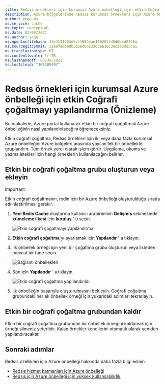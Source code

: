 ```yaml
---
title: Redsıs örnekleri için kurumsal Azure önbelleği için etkin Coğrafi çoğaltmayı yapılandırma
description: Azure bölgelerinde Redsıs kurumsal örnekleri için Azure önbelleğinizi çoğaltmayı öğrenin
author: yegu-ms
ms.service: cache
ms.topic: conceptual
ms.date: 02/08/2021
ms.author: yegu
ms.openlocfilehash: 3fe3131263d3cf1984eae1692854d8d6bcd2746a
ms.sourcegitcommit: 32e0fedb80b5a5ed0d2336cea18c3ec3b5015ca1
ms.translationtype: MT
ms.contentlocale: tr-TR
ms.lasthandoff: 03/30/2021
ms.locfileid: "105109497"
---
```

# <a name="configure-active-geo-replication-for-enterprise-azure-cache-for-redis-instances-preview"></a>Redsıs örnekleri için kurumsal Azure önbelleği için etkin Coğrafi çoğaltmayı yapılandırma (Önizleme)

Bu makalede, Azure portal kullanarak etkin bir coğrafi çoğaltmalı Azure önbelleğinin nasıl yapılandırılacağını öğreneceksiniz.

Etkin coğrafi çoğaltma, Redsıs örnekleri için iki veya daha fazla kurumsal Azure önbelleğini Azure bölgeleri arasında yayılan tek bir önbellekte gruplandırır. Tüm örnek yerel olarak işlem görür. Uygulama, okuma ve yazma istekleri için hangi örneklerin kullanılacağını belirler.

## <a name="create-or-join-an-active-geo-replication-group"></a>Etkin bir coğrafi çoğaltma grubu oluşturun veya ekleyin

> [!IMPORTANT]
> Etkin coğrafi çoğaltmanın, redin için bir Azure önbelleği oluşturulduğu sırada etkinleştirilmesi gerekir.
>
>

1. **Yeni Redis Cache** oluşturma kullanıcı arabiriminin **Gelişmiş** sekmesinde **kümeleme ilkesi** için **kuruluş** ' u seçin.

    ![Etkin coğrafi çoğaltmayı yapılandırma](./media/cache-how-to-active-geo-replication/cache-active-geo-replication-not-configured.png)

1. **Etkin coğrafi çoğaltma**'yı ayarlamak için **Yapılandır** ' a tıklayın.

1. İlk önbellek örneği için yeni bir çoğaltma grubu oluşturun veya listeden mevcut bir tane seçin.

    ![Bağlantı önbellekleri](./media/cache-how-to-active-geo-replication/cache-active-geo-replication-new-group.png)

1. Son için **Yapılandır** ' a tıklayın.

    ![Etkin coğrafi çoğaltma yapılandırıldı](./media/cache-how-to-active-geo-replication/cache-active-geo-replication-configured.png)

1. İlk önbelleğin başarıyla oluşturulmasını bekleyin. Coğrafi çoğaltma grubundaki her ek önbellek örneği için yukarıdaki adımları tekrarlayın.

## <a name="remove-from-an-active-geo-replication-group"></a>Etkin bir coğrafi çoğaltma grubundan kaldır

Etkin bir coğrafi çoğaltma grubundan bir önbellek örneğini kaldırmak için örneği silmeniz yeterlidir. Kalan örnekler kendilerini otomatik olarak yeniden yapılandıracaktır.

## <a name="next-steps"></a>Sonraki adımlar

Redsıs özellikleri için Azure önbelleği hakkında daha fazla bilgi edinin.

* [Redsıs hizmet katmanları için Azure önbelleği](cache-overview.md#service-tiers)
* [Redsıs için Azure önbelleği için yüksek kullanılabilirlik](cache-high-availability.md)
